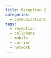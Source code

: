 ```yaml
---
title: Reception 2
categories:
  - Communications
tags:
  - reception
  - cellphone
  - mobile
  - carrier
  - network
---
```

